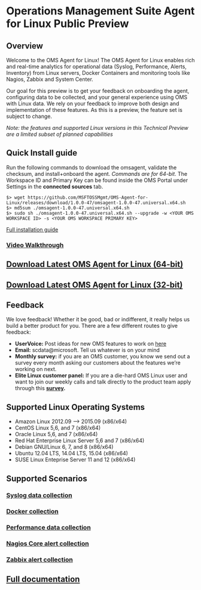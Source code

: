 # Operations Management Suite Agent for Linux Public Preview

## Overview
Welcome to the OMS Agent for Linux! The OMS Agent for Linux enables rich and real-time analytics for operational data (Syslog, Performance, Alerts, Inventory) from Linux servers, Docker Containers and monitoring tools like Nagios, Zabbix and System Center.

Our goal for this preview is to get your feedback on onboarding the agent, configuring data to be collected, and your general experience using OMS with Linux data. We rely on your feedback to improve both design and implementation of these features. As this is a preview, the feature set is subject to change.

*Note: the features and supported Linux versions in this Technical Preview are a limited subset of planned capabilities*
## Quick Install guide
Run the following commands to download the omsagent, validate the checksum, and install+onboard the agent. *Commands are for 64-bit*. The Workspace ID and Primary Key can be found inside the OMS Portal under Settings in the **connected sources** tab.
```
$> wget https://github.com/MSFTOSSMgmt/OMS-Agent-for-Linux/releases/download/1.0.0-47/omsagent-1.0.0-47.universal.x64.sh
$> md5sum ./omsagent-1.0.0-47.universal.x64.sh
$> sudo sh ./omsagent-1.0.0-47.universal.x64.sh --upgrade -w <YOUR OMS WORKSPACE ID> -s <YOUR OMS WORKSPACE PRIMARY KEY>
```
[Full installation guide](docs/OMS-Agent-for-Linux.md#install-the-oms-agent-for-linux)

### [Video Walkthrough](https://www.youtube.com/watch?v=7b4KxL7E5fw)

## [Download Latest OMS Agent for Linux (64-bit)](https://github.com/MSFTOSSMgmt/OMS-Agent-for-Linux/releases/download/1.0.0-47/omsagent-1.0.0-47.universal.x64.sh)
## [Download Latest OMS Agent for Linux (32-bit)](https://github.com/MSFTOSSMgmt/OMS-Agent-for-Linux/releases/download/1.0.0-47/omsagent-1.0.0-47.universal.x86.sh)
## Feedback

We love feedback!  Whether it be good, bad or indifferent, it really helps us build a better product for you.  There are a few different routes to give feedback:

* **UserVoice:** Post ideas for new OMS features to work on [here](http://feedback.azure.com/forums/267889-azure-operational-insights)
* **Email:** scdata@microsoft.  Tell us whatever is on your mind
* **Monthly survey:** if you are an OMS customer, you know we send out a survey every month asking our customers about the features we’re working on next.  
* **Elite Linux customer panel:** If you are a die-hard OMS Linux user and want to join our weekly calls and talk directly to the product team apply through this **[survey](https://www.surveymonkey.com/r/6MTHN3P).**

## Supported Linux Operating Systems
* Amazon Linux 2012.09 --> 2015.09 (x86/x64)
* CentOS Linux 5,6, and 7 (x86/x64)
* Oracle Linux 5,6, and 7 (x86/x64)
* Red Hat Enterprise Linux Server 5,6 and 7 (x86/x64)
* Debian GNU/Linux 6, 7, and 8 (x86/x64)
* Ubuntu 12.04 LTS, 14.04 LTS, 15.04 (x86/x64)
* SUSE Linux Enteprise Server 11 and 12 (x86/x64)

## Supported Scenarios
### [Syslog data collection](docs/OMS-Agent-for-Linux.md#viewing-syslog-events)
### [Docker collection](docs/Docker-Instructions.md)
### [Performance data collection](docs/OMS-Agent-for-Linux.md#viewing-performance-data)
### [Nagios Core alert collection](docs/OMS-Agent-for-Linux.md#viewing-nagios-alerts)
### [Zabbix alert collection](docs/OMS-Agent-for-Linux.md#viewing-zabbix-alerts)

## [Full documentation](docs/OMS-Agent-for-Linux.md)
